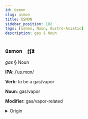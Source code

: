 ```yaml
---
id: üsmon
slug: üsmon
title: ÜSMON
sidebar_position: 102
tags: [üsmon, Noun, Austro-Asiatic]
description: gas § Noun
---
```


### üsmon&emsp;<span kind="abugida">ɽ́ʄƶ̃</span>

*gas* **§** Noun

**IPA**: /ˈus.mɑn/

**Verb**: to be a gas/vapor

**Noun**: gas/vapor

**Modifier**: gas/vapor-related

<details>
    <summary>Origin</summary>
    Khmer ឧស្ម័ន ʼusman /ʔu.ˈsman/<br/>
    <em>Austro-Asiatic Language Family</em>
</details>